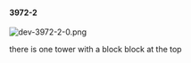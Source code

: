 #### 3972-2
![dev-3972-2-0.png](https://github.com/lil-lab/nlvr/raw/master/nlvr/dev/images/3/dev-3972-2-0.png "dev-3972-2-0.png")

there is one tower with a block block at the top